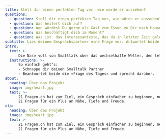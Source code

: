 ```yaml
---
title: Stell dir einen perfekten Tag vor, wie würde er aussehen?
questions:
  - question: Stell dir einen perfekten Tag vor, wie würde er aussehen?
  - question: Was heitert dich auf?
  - question: Wen würdest Du gerne als Gast zum Essen zu Dir nach Hause einladen?
  - question: Was beschäftigt dich im Moment?
  - question: Was ist  das interessanteste, das du in letzter Zeit gelernt hast?
subtitle: Lies deinem Gesprächspartner eine Frage vor. Antwortet beide und sprecht darüber.
intro:
  text: >-
      Die Nase voll von Smalltalk über das wechselhafte Wetter, den letzten Mallorca-Ferien oder den Kindern? Ob im Büro, im Beziehungsalltag oder beim ersten Date - Bringe mit 21 Fragen mehr Tiefe in deinen Smalltalk.
  instructions: >-
      So einfach geht’s:
      - Schnappe dir deinen Smalltalk Partner
      - Beantwortet beide die «Frage des Tages» und sprecht darüber.
about:
  heading: Über das Projekt
  image: img/heart.jpg
  text: >-
      21 Fragen.ch hat zum Ziel, ein Gespräch einfacher zu beginnen, neue Seiten beim Gesprächspartner kennenzulernen und sich dadurch verbundener zu fühlen.
      21 Fragen für ein Plus an Nähe, Tiefe und Freude.
cta:
  heading: Über das Projekt
  image: img/heart.jpg
  text: >-
      21 Fragen.ch hat zum Ziel, ein Gespräch einfacher zu beginnen, neue Seiten beim Gesprächspartner kennenzulernen und sich dadurch verbundener zu fühlen.
      21 Fragen für ein Plus an Nähe, Tiefe und Freude.
---
```

